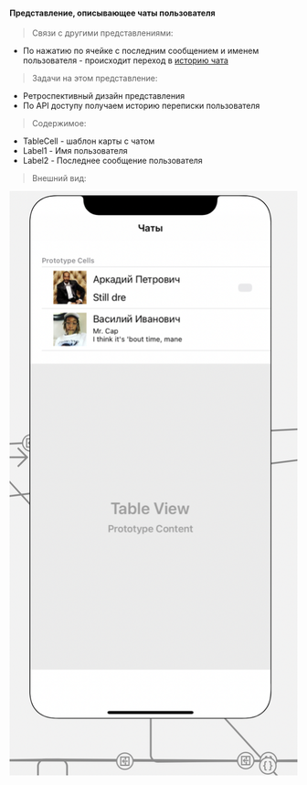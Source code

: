 #### Представление, описывающее чаты пользователя

> Связи с другими представлениями:
* По нажатию по ячейке с последним сообщением и именем пользователя - происходит переход в [историю чата](chat_view.md)

> Задачи на этом представление:
* Ретроспективный дизайн представления
* По API доступу получаем историю переписки пользователя

> Содержимое:
* TableCell - шаблон карты с чатом
* Label1 - Имя пользователя
* Label2 - Последнее сообщение пользователя

> Внешний вид:  

![Представление поиска пользователя](../../imgs/chats.png)
